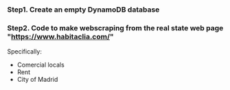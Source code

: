 ### Step1. Create an empty DynamoDB database
### Step2. Code to make webscraping from the real state web page "https://www.habitaclia.com/"
Specifically:
- Comercial locals
- Rent
- City of Madrid
